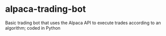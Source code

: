 # alpaca-trading-bot
Basic trading bot that uses the Alpaca API to execute trades according to an algorithm; coded in Python
